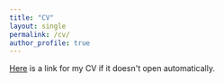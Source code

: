 ```yaml
---
title: "CV"
layout: single
permalink: /cv/
author_profile: true
---
```


<a href="/assets/cv/CV.pdf">Here</a> is a link for my CV if it doesn't open automatically.
